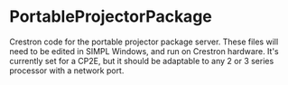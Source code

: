 PortableProjectorPackage
========================

Crestron code for the portable projector package server.  These files will need to be edited in SIMPL Windows, and run on Crestron hardware.  It's currently set for a CP2E, but it should be adaptable to any 2 or 3 series processor with a network port.
